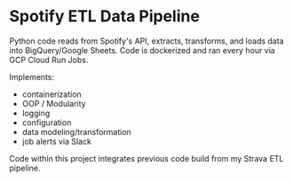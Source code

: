 # Spotify ETL Data Pipeline

Python code reads from Spotify's API, extracts, transforms, and loads data into BigQuery/Google Sheets. Code is dockerized and ran every hour via GCP Cloud Run Jobs.

Implements:
- containerization
- OOP / Modularity
- logging
- configuration
- data modeling/transformation
- job alerts via Slack

Code within this project integrates previous code build from my Strava ETL pipeline.
